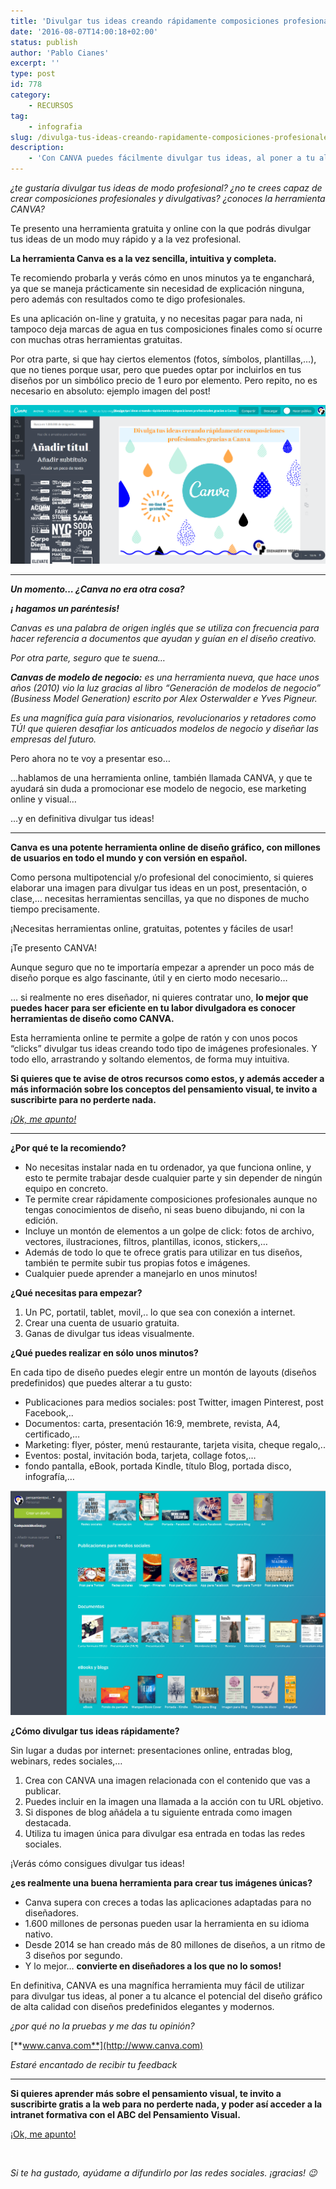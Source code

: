 ```yaml
---
title: 'Divulgar tus ideas creando rápidamente composiciones profesionales gracias a Canva'
date: '2016-08-07T14:00:18+02:00'
status: publish
author: 'Pablo Cianes'
excerpt: ''
type: post
id: 778
category:
    - RECURSOS
tag:
    - infografia
slug: /divulga-tus-ideas-creando-rapidamente-composiciones-profesionales-gracias-a-canva
description:
    - 'Con CANVA puedes fácilmente divulgar tus ideas, al poner a tu alcance el diseño gráfico de alta calidad con diseños predefinidos elegantes y modernos.'
---
```

*¿te gustaría divulgar tus ideas de modo profesional? ¿no te crees capaz de crear composiciones profesionales y divulgativas? ¿conoces la herramienta CANVA?*

Te presento una herramienta gratuita y online con la que podrás divulgar tus ideas de un modo muy rápido y a la vez profesional.

**La herramienta Canva es a la vez sencilla, intuitiva y completa.**

Te recomiendo probarla y verás cómo en unos minutos ya te enganchará, ya que se maneja prácticamente sin necesidad de explicación ninguna, pero además con resultados como te digo profesionales.

Es una aplicación on-line y gratuita, y no necesitas pagar para nada, ni tampoco deja marcas de agua en tus composiciones finales como sí ocurre con muchas otras herramientas gratuitas.

Por otra parte, si que hay ciertos elementos (fotos, símbolos, plantillas,…), que no tienes porque usar, pero que puedes optar por incluirlos en tus diseños por un simbólico precio de 1 euro por elemento. Pero repito, no es necesario en absoluto: ejemplo imagen del post!

![CANVA pensamiento visual](../uploads/2016/08/CANVA-PV.png)

- - - - - -

***Un momento… ¿Canva no era otra cosa?***

 ***¡ hagamos un paréntesis!***

*Canvas es una palabra de origen inglés que se utiliza con frecuencia para hacer referencia a documentos que ayudan y guían en el diseño creativo.*

*Por otra parte, seguro que te suena…*

***Canvas de modelo de negocio:*** *es una herramienta nueva, que hace unos años (2010) vio la luz gracias al libro “Generación de modelos de negocio” (Business Model Generation) escrito por Alex Osterwalder e Yves Pigneur.*

*Es una magnífica guía para visionarios, revolucionarios y retadores como TÚ! que quieren desafiar los anticuados modelos de negocio y diseñar las empresas del futuro.*

Pero ahora no te voy a presentar eso…

…hablamos de una herramienta online, también llamada CANVA, y que te ayudará sin duda a promocionar ese modelo de negocio, ese marketing online y visual…

…y en definitiva divulgar tus ideas!

- - - - - -

**Canva es una potente herramienta online de diseño gráfico, con millones de usuarios en todo el mundo y con versión en español.**

Como persona multipotencial y/o profesional del conocimiento, si quieres elaborar una imagen para divulgar tus ideas en un post, presentación, o clase,… necesitas herramientas sencillas, ya que no dispones de mucho tiempo precisamente.

¡Necesitas herramientas online, gratuitas, potentes y fáciles de usar!

¡Te presento CANVA!

Aunque seguro que no te importaría empezar a aprender un poco más de diseño porque es algo fascinante, útil y en cierto modo necesario…

… si realmente no eres diseñador, ni quieres contratar uno, **lo mejor que puedes hacer para ser eficiente en tu labor divulgadora es conocer herramientas de diseño como CANVA.**

Esta herramienta online te permite a golpe de ratón y con unos pocos “clicks” divulgar tus ideas creando todo tipo de imágenes profesionales. Y todo ello, arrastrando y soltando elementos, de forma muy intuitiva.

**Si quieres que te avise de otros recursos como estos, y además acceder a más información sobre los conceptos del pensamiento visual, te invito a suscribirte para no perderte nada.**

[*¡Ok, me apunto!*](https://www.pensamientovisual.es/suscripcion/)

- - - - - -

**¿Por qué te la recomiendo?**

- No necesitas instalar nada en tu ordenador, ya que funciona online, y esto te permite trabajar desde cualquier parte y sin depender de ningún equipo en concreto.
- Te permite crear rápidamente composiciones profesionales aunque no tengas conocimientos de diseño, ni seas bueno dibujando, ni con la edición.
- Incluye un montón de elementos a un golpe de click: fotos de archivo, vectores, ilustraciones, filtros, plantillas, iconos, stickers,…
- Además de todo lo que te ofrece gratis para utilizar en tus diseños, también te permite subir tus propias fotos e imágenes.
- Cualquier puede aprender a manejarlo en unos minutos!

**¿Qué necesitas para empezar?**

1. Un PC, portatil, tablet, movil,.. lo que sea con conexión a internet.
2. Crear una cuenta de usuario gratuita.
3. Ganas de divulgar tus ideas visualmente.

**¿Qué puedes realizar en sólo unos minutos?**

En cada tipo de diseño puedes elegir entre un montón de layouts (diseños predefinidos) que puedes alterar a tu gusto:

- Publicaciones para medios sociales: post Twitter, imagen Pinterest, post Facebook,..
- Documentos: carta, presentación 16:9, membrete, revista, A4, certificado,…
- Marketing: flyer, póster, menú restaurante, tarjeta visita, cheque regalo,..
- Eventos: postal, invitación boda, tarjeta, collage fotos,…
- fondo pantalla, eBook, portada Kindle, título Blog, portada disco, infografía,…

![CANVA pensamiento visual](../uploads/2016/08/CANVA-tipos.png)

**¿Cómo divulgar tus ideas rápidamente?**

Sin lugar a dudas por internet: presentaciones online, entradas blog, webinars, redes sociales,…

1. Crea con CANVA una imagen relacionada con el contenido que vas a publicar.
2. Puedes incluir en la imagen una llamada a la acción con tu URL objetivo.
3. Si dispones de blog añádela a tu siguiente entrada como imagen destacada.
4. Utiliza tu imagen única para divulgar esa entrada en todas las redes sociales.

¡Verás cómo consigues divulgar tus ideas!

**¿es realmente una buena herramienta para crear tus imágenes únicas?**

- Canva supera con creces a todas las aplicaciones adaptadas para no diseñadores.
- 1.600 millones de personas pueden usar la herramienta en su idioma nativo.
- Desde 2014 se han creado más de 80 millones de diseños, a un ritmo de 3 diseños por segundo.
- Y lo mejor… **convierte en diseñadores a los que no lo somos!**

En definitiva, CANVA es una magnífica herramienta muy fácil de utilizar para divulgar tus ideas, al poner a tu alcance el potencial del diseño gráfico de alta calidad con diseños predefinidos elegantes y modernos.

*¿por qué no la pruebas y me das tu opinión?*

[**www.canva.com**](http://www.canva.com)

*Estaré encantado de recibir tu feedback*

- - - - - -

**Si quieres aprender más sobre el pensamiento visual, te invito a suscribirte gratis a la web para no perderte nada, y poder así acceder a la intranet formativa con el ABC del Pensamiento Visual.**

[<span style="font-weight: 400;">¡Ok, me apunto!</span>](https://www.pensamientovisual.es/suscripcion/)

<span style="color: #ffffff;">.</span>

*Si te ha gustado, ayúdame* *a difundirlo por las redes sociales. ¡gracias! 😉*